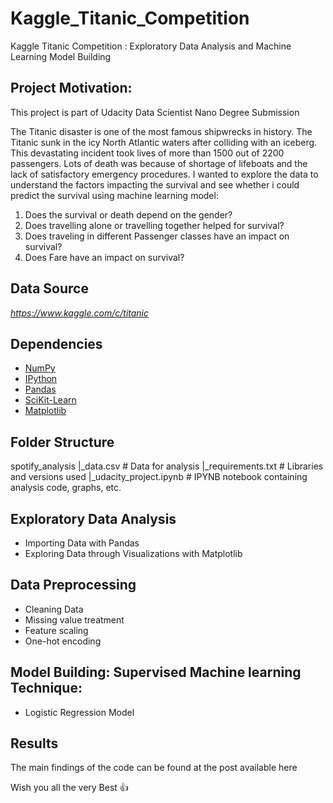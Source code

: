 # Kaggle_Titanic_Competition
Kaggle Titanic Competition : Exploratory Data Analysis and Machine Learning Model Building

## Project Motivation: ##

This project is part of Udacity Data Scientist Nano Degree Submission

The Titanic disaster is one of the most famous shipwrecks in history. The Titanic sunk in the icy North Atlantic waters after colliding with an iceberg. This devastating incident took lives of more than 1500 out of 2200 passengers. Lots of death was because of shortage of lifeboats and the lack of satisfactory emergency procedures.
I wanted to explore the data to understand the factors impacting the survival and see whether i could predict the survival using machine learning model:

1. Does the survival or death depend on the gender?
2. Does travelling alone or travelling together helped for survival?
3. Does traveling in different Passenger classes have an impact on survival?
4. Does Fare have an impact on survival?

## Data Source ##

*https://www.kaggle.com/c/titanic*

## Dependencies ##

* [NumPy](https://numpy.org/)
* [IPython](http://ipython.org/) 
* [Pandas](https://pandas.pydata.org/)
* [SciKit-Learn](https://scikit-learn.org/stable/)
* [Matplotlib](https://matplotlib.org/)

## Folder Structure ##

spotify_analysis
|_data.csv              # Data for analysis
|_requirements.txt      # Libraries and versions used
|_udacity_project.ipynb # IPYNB notebook containing analysis code, graphs, etc.


## Exploratory Data Analysis ##
* Importing Data with Pandas
* Exploring Data through Visualizations with Matplotlib

## Data Preprocessing ##
* Cleaning Data
* Missing value treatment
* Feature scaling
* One-hot encoding

## Model Building: Supervised Machine learning Technique: ##

* Logistic Regression Model

## Results ##

The main findings of the code can be found at the post available here

Wish you all the very Best :thumbsup:
